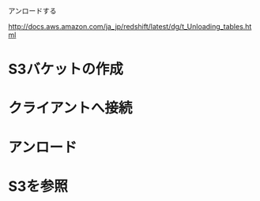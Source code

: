 アンロードする

http://docs.aws.amazon.com/ja_jp/redshift/latest/dg/t_Unloading_tables.html

# S3バケットの作成



# クライアントへ接続



# アンロード



# S3を参照



